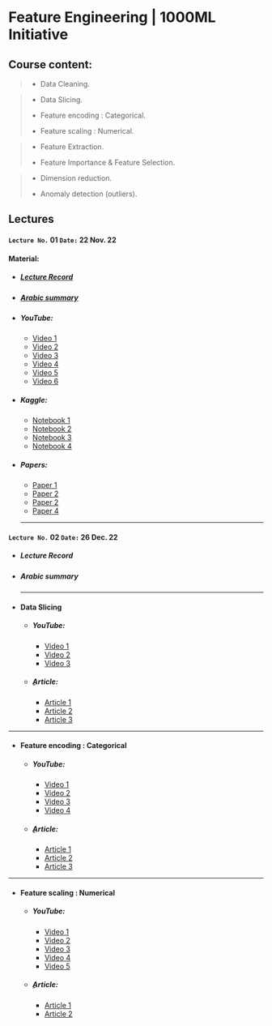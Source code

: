 # Feature Engineering | 1000ML Initiative

## Course content:
> - Data Cleaning.

>- Data Slicing.
>
>- Feature encoding : Categorical.
>
>- Feature scaling : Numerical.

>- Feature Extraction.
>
>- Feature Importance & Feature Selection.

>- Dimension reduction.
>
>- Anomaly detection (outliers).

## Lectures

####   `Lecture No.` 01  `Date:` 22 Nov. 22 

#### Material:
- ##### [Lecture Record](https://www.youtube.com/watch?v=IJuoeOj1HFg)

- ##### [Arabic summary](https://github.com/AhmedUZaki/Feature-Engineering-1000ML/blob/main/%D8%AA%D9%84%D8%AE%D9%8A%D8%B5%20%D8%B9%D8%B1%D8%A8%D9%8A%20%D9%84%D9%84%D9%85%D8%AD%D8%A7%D8%B6%D8%B1%D8%A7%D8%AA/%D9%85%D9%84%D8%AE%D8%B5%20%D9%85%D8%AD%D8%A7%D8%B6%D8%B1%D8%A7%D8%AA%20%D9%87%D9%86%D8%AF%D8%B3%D8%A9%20%D8%A7%D9%84%D8%B9%D9%86%D8%A7%D8%B5%D8%B1%20%D8%A7%D9%84%D8%AF%D9%81%D8%B9%D8%A9%20%D8%A7%D9%84%D8%AB%D8%A7%D9%86%D9%8A%D8%A9%20-%20%D9%85%D8%AD%D8%A7%D8%B6%D8%B1%D8%A9%20%D8%B1%D9%82%D9%85%20(1).pdf)

- ##### YouTube:
  
  - [Video 1](https://www.youtube.com/watch?v=awTU_lDQDYw)
  - [Video 2](https://www.youtube.com/watch?v=S2Fqk1icPFs)
  - [Video 3](https://www.youtube.com/watch?v=IxxGqoOksJ4)
  - [Video 4](https://www.youtube.com/watch?v=vPaXbA_xQFQ)
  - [Video 5](https://www.youtube.com/watch?v=_6a1AZ8R7cI)
  - [Video 6](https://www.youtube.com/watch?v=T18rp49owgM)
  
- ##### Kaggle:
  
  - [Notebook 1](https://www.kaggle.com/code/rtatman/data-cleaning-challenge-handling-missing-values)
  - [Notebook 2](https://www.kaggle.com/code/rtatman/data-cleaning-challenge-scale-and-normalize-data)
  - [Notebook 3](https://www.kaggle.com/code/chadalee/olympics-data-cleaning-exploration-prediction)
  - [Notebook 4](https://www.kaggle.com/code/milankalkenings/comprehensive-tutorial-data-cleaning)

- ##### Papers:		
  - [Paper 1](https://github.com/AhmedUZaki/Feature-Engineering-1000ML/blob/main/Papers/Lecture%2001/01%20data-cleaning-IEEE.pdf)
  - [Paper 2](https://github.com/AhmedUZaki/Feature-Engineering-1000ML/blob/main/Papers/Lecture%2001/02%20Hellerstein_2008.pdf)
  - [Paper 2](https://github.com/AhmedUZaki/Feature-Engineering-1000ML/blob/main/Papers/Lecture%2001/03%20Ganti_Ch1.pdf)
  - [Paper 4](https://github.com/AhmedUZaki/Feature-Engineering-1000ML/blob/main/Papers/Lecture%2001/04%20data_cleaning_2010.pdf)
  
  ---

####   `Lecture No.` 02  `Date:` 26 Dec. 22 

- ##### Lecture Record

- ##### Arabic summary

  ------
- #### Data Slicing

  - ##### YouTube:

    - [Video 1](https://www.youtube.com/watch?v=htyWDxKVttE)
    - [Video 2](https://www.youtube.com/watch?v=ni9ng4Jy3Z8)
    - [Video 3](https://www.youtube.com/watch?v=Sz_iXvh25Ew)

  - ##### ِArticle:

    - [Article 1](https://www.activestate.com/resources/quick-reads/how-to-slice-a-dataframe-in-pandas/)
    - [Article 2](https://datacarpentry.org/python-ecology-lesson/03-index-slice-subset/index.html)
    - [Article 3](https://www.journaldev.com/55406/data-filtering-in-python-pandas)
    
------
- #### Feature encoding : Categorical
  
  - ##### YouTube:
  
    - [Video 1](https://www.youtube.com/watch?v=irHhDMbw3xo)
    - [Video 2](https://www.youtube.com/watch?v=WXHLLO4FnZs)
    - [Video 3](https://www.youtube.com/watch?v=Guis2MvnJfU)
    - [Video 4](https://www.youtube.com/watch?v=u5R2G_fR6sc
      )
  
  - ##### ِArticle:
  
    - [Article 1](https://analyticsindiamag.com/a-complete-guide-to-categorical-data-encoding)
    - [Article 2](https://www.analyticsvidhya.com/blog/2020/08/types-of-categorical-data-encoding/)
    - [Article 3](https://www.geeksforgeeks.org/feature-encoding-techniques-machine-learning/)
    
------

- #### Feature scaling : Numerical
  
  - ##### YouTube:
  
    - [Video 1](https://www.youtube.com/watch?v=31_JLKI8xPQ)
    - [Video 2](https://www.youtube.com/watch?v=Dch6J3HzIOw)
    - [Video 3](https://www.youtube.com/watch?v=4RmXXNxAves)
    - [Video 4](https://www.youtube.com/watch?v=wFuBUbfixzU)
    - [Video 5](https://www.youtube.com/watch?v=ZddUwo4R5ug)
  
  - ##### ِArticle:
  
    - [Article 1](https://www.analyticsvidhya.com/blog/2020/04/feature-scaling-machine-learning-normalization-standardization/)
    - [Article 2](https://www.geeksforgeeks.org/ml-feature-scaling-part-2/)
